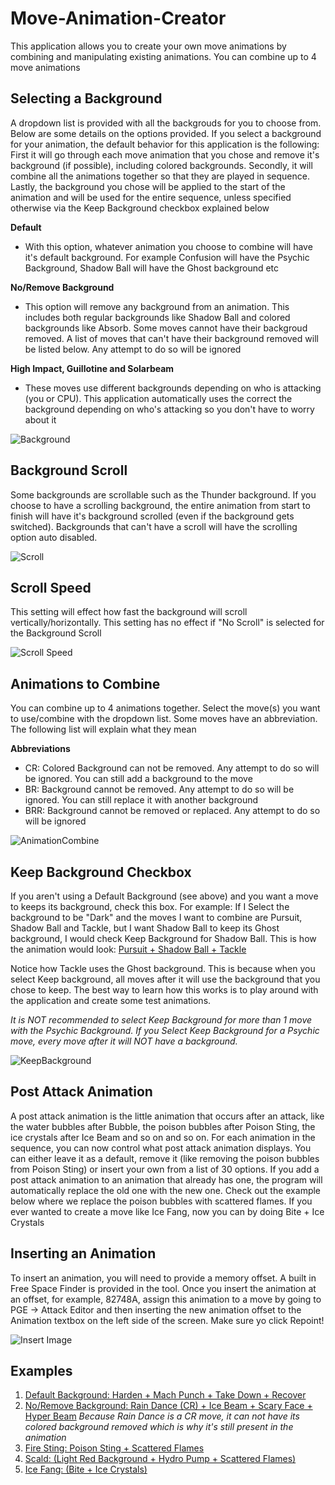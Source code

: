 # Move-Animation-Creator

This application allows you to create your own move animations by combining and manipulating existing animations. You can combine up to 4 move animations 

## Selecting a Background
A dropdown list is provided with all the backgrouds for you to choose from. Below are some details on the options provided. If you select a background for your animation, the default behavior for this application is the following: First it will go through each move animation that you chose and remove it's background (if possible), including colored backgrounds. Secondly, it will combine all the animations together so that they are played in sequence. Lastly, the background you chose will be applied to the start of the animation and will be used for the entire sequence, unless specified otherwise via the Keep Background checkbox explained below

**Default**
* With this option, whatever animation you choose to combine will have it's default background. For example Confusion will have the Psychic Background, Shadow Ball will have the Ghost background etc

**No/Remove Background**
* This option will remove any background from an animation. This includes both regular backgrounds like Shadow Ball and colored backgrounds like Absorb. Some moves cannot have their backgroud removed. A list of moves that can't have their background removed will be listed below. Any attempt to do so will be ignored

**High Impact, Guillotine and Solarbeam**
* These moves use different backgrounds depending on who is attacking (you or CPU). This application automatically uses the correct the background depending on who's attacking so you don't have to worry about it

![Background](https://imgur.com/dHQI22X.png)

## Background Scroll
Some backgrounds are scrollable such as the Thunder background. If you choose to have a scrolling background, the entire animation from start to finish will have it's background scrolled (even if the background gets switched). Backgrounds that can't have a scroll will have the scrolling option auto disabled.

![Scroll](https://imgur.com/Vd3eGeo.png)

## Scroll Speed
This setting will effect how fast the background will scroll vertically/horizontally. This setting has no effect if "No Scroll" is selected for the Background Scroll

![Scroll Speed](https://imgur.com/Cv91Hju.png)

## Animations to Combine
You can combine up to 4 animations together. Select the move(s) you want to use/combine with the dropdown list. Some moves have an abbreviation. The following list will explain what they mean

**Abbreviations**

* CR: Colored Background can not be removed. Any attempt to do so will be ignored. You can still add a background to the move
* BR: Background cannot be removed. Any attempt to do so will be ignored. You can still replace it with another background
* BRR: Background cannot be removed or replaced. Any attempt to do so will be ignored

![AnimationCombine](https://imgur.com/GRRGWVv.png)

## Keep Background Checkbox
If you aren't using a Default Background (see above) and you want a move to keeps its background, check this box. For example: If I Select the background to be "Dark" and the moves I want to combine are Pursuit, Shadow Ball and Tackle, but I want Shadow Ball to keep its Ghost background, I would check Keep Background for Shadow Ball. This is how the animation would look: [Pursuit + Shadow Ball + Tackle](https://www.youtube.com/watch?v=QOTW5hlX6XE&ab_channel=KakashiSensei)

Notice how Tackle uses the Ghost background. This is because when you select Keep background, all moves after it will use the background that you chose to keep. The best way to learn how this works is to play around with the application and create some test animations.

*It is NOT recommended to select Keep Background for more than 1 move with the Psychic Background. If you Select Keep Background for a Psychic move, every move after it will NOT have a background.*

![KeepBackground](https://imgur.com/vfJnVTx.png)

## Post Attack Animation
A post attack animation is the little animation that occurs after an attack, like the water bubbles after Bubble, the poison bubbles after Poison Sting, the ice crystals after Ice Beam and so on and so on. For each animation in the sequence, you can now control what post attack animation displays. You can either leave it as a default, remove it (like removing the poison bubbles from Poison Sting) or insert your own from a list of 30 options. If you add a post attack animation to an animation that already has one, the program will automatically replace the old one with the new one. Check out the example below where we replace the poison bubbles with scattered flames. If you ever wanted to create a move like Ice Fang, now you can by doing Bite + Ice Crystals

## Inserting an Animation
To insert an animation, you will need to provide a memory offset. A built in Free Space Finder is provided in the tool. Once you insert the animation at an offset, for example, 82748A, assign this animation to a move by going to PGE -> Attack Editor and then inserting the new animation offset to the Animation textbox on the left side of the screen. Make sure yo click Repoint!

![Insert Image](https://imgur.com/UVjpqI7.png)

## Examples
1. [Default Background: Harden + Mach Punch + Take Down + Recover](https://www.youtube.com/watch?v=RDaWZ_JCh1g&ab_channel=KakashiSensei)
2. [No/Remove Background: Rain Dance (CR) + Ice Beam + Scary Face + Hyper Beam](https://www.youtube.com/watch?v=iau3--UqlA8&ab_channel=KakashiSensei)
*Because Rain Dance is a CR move, it can not have its colored background removed which is why it's still present in the animation*
3. [Fire Sting: Poison Sting + Scattered Flames](https://www.youtube.com/watch?v=-wl_ENibbT4&ab_channel=KakashiSensei)
4. [Scald: (Light Red Background + Hydro Pump + Scattered Flames)](https://www.youtube.com/watch?v=YQaVM0Ecfxo&ab_channel=KakashiSensei)
5. [Ice Fang: (Bite + Ice Crystals)](https://www.youtube.com/watch?v=R_QNO54coXM&ab_channel=KakashiSensei)

